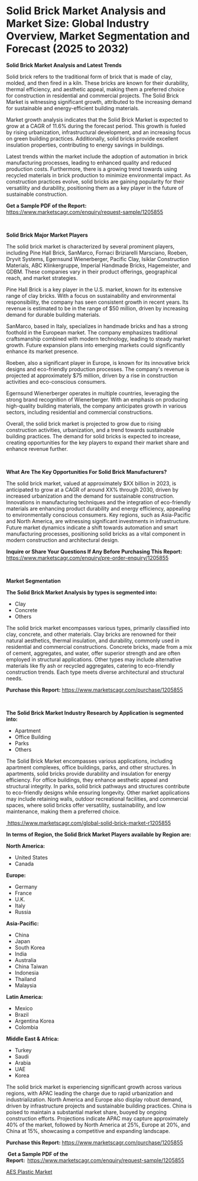 <p><h1>Solid Brick Market Analysis and Market Size: Global Industry Overview, Market Segmentation and Forecast (2025 to 2032)</h1></p><p><strong>Solid Brick Market Analysis and Latest Trends</strong></p>
<p><p>Solid brick refers to the traditional form of brick that is made of clay, molded, and then fired in a kiln. These bricks are known for their durability, thermal efficiency, and aesthetic appeal, making them a preferred choice for construction in residential and commercial projects. The Solid Brick Market is witnessing significant growth, attributed to the increasing demand for sustainable and energy-efficient building materials.</p><p>Market growth analysis indicates that the Solid Brick Market is expected to grow at a CAGR of 11.6% during the forecast period. This growth is fueled by rising urbanization, infrastructural development, and an increasing focus on green building practices. Additionally, solid bricks provide excellent insulation properties, contributing to energy savings in buildings.</p><p>Latest trends within the market include the adoption of automation in brick manufacturing processes, leading to enhanced quality and reduced production costs. Furthermore, there is a growing trend towards using recycled materials in brick production to minimize environmental impact. As construction practices evolve, solid bricks are gaining popularity for their versatility and durability, positioning them as a key player in the future of sustainable construction.</p></p>
<p><strong>Get a Sample PDF of the Report:&nbsp;</strong> <a href="https://www.marketscagr.com/enquiry/request-sample/1205855?utm_campaign=2467&utm_medium=2&utm_source=Github&utm_content=ia&utm_term=01042025&utm_id=solid-brick">https://www.marketscagr.com/enquiry/request-sample/1205855</a></p>
<p>&nbsp;</p>
<p><strong>Solid Brick Major Market Players</strong></p>
<p><p>The solid brick market is characterized by several prominent players, including Pine Hall Brick, SanMarco, Fornaci Briziarelli Marsciano, Roeben, Dryvit Systems, Egernsund Wienerberger, Pacific Clay, Isiklar Construction Materials, ABC Klinkergruppe, Imperial Handmade Bricks, Hagemeister, and GDBM. These companies vary in their product offerings, geographical reach, and market strategies.</p><p>Pine Hall Brick is a key player in the U.S. market, known for its extensive range of clay bricks. With a focus on sustainability and environmental responsibility, the company has seen consistent growth in recent years. Its revenue is estimated to be in the range of $50 million, driven by increasing demand for durable building materials.</p><p>SanMarco, based in Italy, specializes in handmade bricks and has a strong foothold in the European market. The company emphasizes traditional craftsmanship combined with modern technology, leading to steady market growth. Future expansion plans into emerging markets could significantly enhance its market presence.</p><p>Roeben, also a significant player in Europe, is known for its innovative brick designs and eco-friendly production processes. The company's revenue is projected at approximately $75 million, driven by a rise in construction activities and eco-conscious consumers.</p><p>Egernsund Wienerberger operates in multiple countries, leveraging the strong brand recognition of Wienerberger. With an emphasis on producing high-quality building materials, the company anticipates growth in various sectors, including residential and commercial constructions. </p><p>Overall, the solid brick market is projected to grow due to rising construction activities, urbanization, and a trend towards sustainable building practices. The demand for solid bricks is expected to increase, creating opportunities for the key players to expand their market share and enhance revenue further.</p></p>
<p>&nbsp;</p>
<p><strong>What Are The Key Opportunities For Solid Brick Manufacturers?</strong></p>
<p><p>The solid brick market, valued at approximately $XX billion in 2023, is anticipated to grow at a CAGR of around XX% through 2030, driven by increased urbanization and the demand for sustainable construction. Innovations in manufacturing techniques and the integration of eco-friendly materials are enhancing product durability and energy efficiency, appealing to environmentally conscious consumers. Key regions, such as Asia-Pacific and North America, are witnessing significant investments in infrastructure. Future market dynamics indicate a shift towards automation and smart manufacturing processes, positioning solid bricks as a vital component in modern construction and architectural design.</p></p>
<p><strong>Inquire or Share Your Questions If Any Before Purchasing This Report:</strong> <a href="https://www.marketscagr.com/enquiry/pre-order-enquiry/1205855?utm_campaign=2467&utm_medium=2&utm_source=Github&utm_content=ia&utm_term=01042025&utm_id=solid-brick">https://www.marketscagr.com/enquiry/pre-order-enquiry/1205855</a></p>
<p>&nbsp;</p>
<p><strong>Market Segmentation</strong></p>
<p><strong>The Solid Brick Market Analysis by types is segmented into:</strong></p>
<p><ul><li>Clay</li><li>Concrete</li><li>Others</li></ul></p>
<p><p>The solid brick market encompasses various types, primarily classified into clay, concrete, and other materials. Clay bricks are renowned for their natural aesthetics, thermal insulation, and durability, commonly used in residential and commercial constructions. Concrete bricks, made from a mix of cement, aggregates, and water, offer superior strength and are often employed in structural applications. Other types may include alternative materials like fly ash or recycled aggregates, catering to eco-friendly construction trends. Each type meets diverse architectural and structural needs.</p></p>
<p><strong>Purchase this Report:&nbsp;</strong><a href="https://www.marketscagr.com/purchase/1205855?utm_campaign=2467&utm_medium=2&utm_source=Github&utm_content=ia&utm_term=01042025&utm_id=solid-brick">https://www.marketscagr.com/purchase/1205855</a></p>
<p>&nbsp;</p>
<p><strong>The Solid Brick Market Industry Research by Application is segmented into:</strong></p>
<p><ul><li>Apartment</li><li>Office Building</li><li>Parks</li><li>Others</li></ul></p>
<p><p>The Solid Brick Market encompasses various applications, including apartment complexes, office buildings, parks, and other structures. In apartments, solid bricks provide durability and insulation for energy efficiency. For office buildings, they enhance aesthetic appeal and structural integrity. In parks, solid brick pathways and structures contribute to eco-friendly designs while ensuring longevity. Other market applications may include retaining walls, outdoor recreational facilities, and commercial spaces, where solid bricks offer versatility, sustainability, and low maintenance, making them a preferred choice.</p></p>
<p><a href="https://www.marketscagr.com/global-solid-brick-market-r1205855?utm_campaign=2467&utm_medium=2&utm_source=Github&utm_content=ia&utm_term=01042025&utm_id=solid-brick">&nbsp;https://www.marketscagr.com/global-solid-brick-market-r1205855</a></p>
<p><strong>In terms of Region, the Solid Brick Market Players available by Region are:</strong></p>
<p>
    <p> <strong> North America: </strong>
        <ul>
            <li>United States</li>
            <li>Canada</li>
        </ul>
        </p> 
    <p> <strong> Europe: </strong>
        <ul>
            <li>Germany</li>
            <li>France</li>
            <li>U.K.</li>
            <li>Italy</li>
            <li>Russia</li>
        </ul>
        </p> 
    <p> <strong> Asia-Pacific: </strong>
        <ul>
            <li>China</li>
            <li>Japan</li>
            <li>South Korea</li>
            <li>India</li>
            <li>Australia</li>
            <li>China Taiwan</li>
            <li>Indonesia</li>
            <li>Thailand</li>
            <li>Malaysia</li>
        </ul>
        </p> 
    <p> <strong> Latin America: </strong>
        <ul>
            <li>Mexico</li>
            <li>Brazil</li>
            <li>Argentina Korea</li>
            <li>Colombia</li>
        </ul>
        </p> 
    <p> <strong> Middle East & Africa: </strong>
        <ul>
            <li>Turkey</li>
            <li>Saudi</li>
            <li>Arabia</li>
            <li>UAE</li>
            <li>Korea</li>
        </ul>
    </p>
    </p>
<p><p>The solid brick market is experiencing significant growth across various regions, with APAC leading the charge due to rapid urbanization and industrialization. North America and Europe also display robust demand, driven by infrastructure projects and sustainable building practices. China is poised to maintain a substantial market share, buoyed by ongoing construction efforts. Projections indicate APAC may capture approximately 40% of the market, followed by North America at 25%, Europe at 20%, and China at 15%, showcasing a competitive and expanding landscape.</p></p>
<p><strong>Purchase this Report: </strong><a href="https://www.marketscagr.com/purchase/1205855?utm_campaign=2467&utm_medium=2&utm_source=Github&utm_content=ia&utm_term=01042025&utm_id=solid-brick">https://www.marketscagr.com/purchase/1205855</a></p>
<p>&nbsp;<strong>Get a Sample PDF of the Report:&nbsp;&nbsp;</strong><a href="https://www.marketscagr.com/enquiry/request-sample/1205855?utm_campaign=2467&utm_medium=2&utm_source=Github&utm_content=ia&utm_term=01042025&utm_id=solid-brick">https://www.marketscagr.com/enquiry/request-sample/1205855</a></p>
<p><strong></strong></p>
<p><p><a href="https://github.com/WashimHussain441/Market-Research-Report-List-2/blob/main/aes-plastic-market.md?utm_campaign=2467&utm_medium=2&utm_source=Github&utm_content=ia&utm_term=01042025&utm_id=solid-brick">AES Plastic Market</a></p></p>